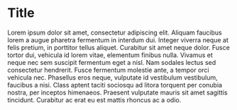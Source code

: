 # Title

Lorem ipsum dolor sit amet, consectetur adipiscing elit. Aliquam faucibus lorem a augue pharetra fermentum in interdum dui. Integer viverra neque at felis pretium, in porttitor tellus aliquet. Curabitur sit amet neque dolor. Fusce tortor dui, vehicula id lorem vitae, elementum finibus nulla. Vivamus et neque nec sem suscipit fermentum eget a nisl. Nam sodales lectus sed consectetur hendrerit. Fusce fermentum molestie ante, a tempor orci vehicula nec. Phasellus eros neque, vulputate id vestibulum vestibulum, faucibus a nisi. Class aptent taciti sociosqu ad litora torquent per conubia nostra, per inceptos himenaeos. Praesent vulputate mauris sit amet sagittis tincidunt. Curabitur ac erat eu est mattis rhoncus ac a odio.

